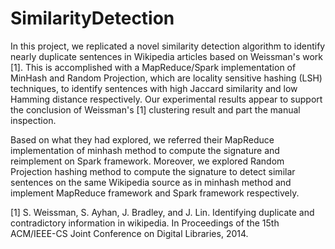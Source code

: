 # SimilarityDetection

In this project, we replicated a novel similarity detection algorithm to identify nearly duplicate sentences in Wikipedia articles based on Weissman's work [1]. This is accomplished with a MapReduce/Spark implementation of MinHash and Random Projection, which are locality sensitive hashing (LSH) techniques, to identify sentences with high Jaccard similarity and low Hamming distance respectively. Our experimental results appear to support the conclusion of Weissman's [1] clustering result and part the manual inspection. 

Based on what they had explored, we referred their MapReduce implementation of minhash method to compute the signature and reimplement on Spark framework. Moreover, we explored Random Projection hashing method to compute the signature to detect similar sentences on the same Wikipedia source as in minhash method and implement MapReduce framework and Spark framework respectively.

[1] S. Weissman, S. Ayhan, J. Bradley, and J. Lin. Identifying duplicate and contradictory information in wikipedia. In Proceedings of the 15th ACM/IEEE-CS Joint Conference on Digital Libraries, 2014.
